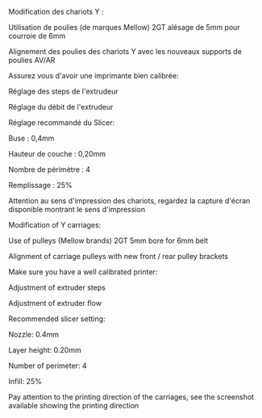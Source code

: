 Modification des chariots Y :

Utilisation de poulies (de marques Mellow) 2GT alésage de 5mm pour courroie de 6mm

Alignement des poulies des chariots Y avec les nouveaux supports de poulies AV/AR

Assurez vous d'avoir une imprimante bien calibrée:

Réglage des steps de l'extrudeur

Réglage du débit de l'extrudeur

Réglage recommandé du Slicer:

Buse : 0,4mm

Hauteur de couche : 0,20mm

Nombre de périmètre : 4

Remplissage : 25%

Attention au sens d'impression des chariots, regardez la capture d'écran disponible montrant le sens d'impression


Modification of Y carriages:

Use of pulleys (Mellow brands) 2GT 5mm bore for 6mm belt

Alignment of carriage pulleys with new front / rear pulley brackets

Make sure you have a well calibrated printer:

Adjustment of extruder steps

Adjustment of extruder flow

Recommended slicer setting:

Nozzle: 0.4mm

Layer height: 0.20mm

Number of perimeter: 4

Infill: 25%

Pay attention to the printing direction of the carriages, see the screenshot available showing the printing direction

